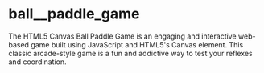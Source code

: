 # ball__paddle_game
The HTML5 Canvas Ball Paddle Game is an engaging and interactive web-based game built using JavaScript and HTML5's Canvas element. This classic arcade-style game is a fun and addictive way to test your reflexes and coordination.
